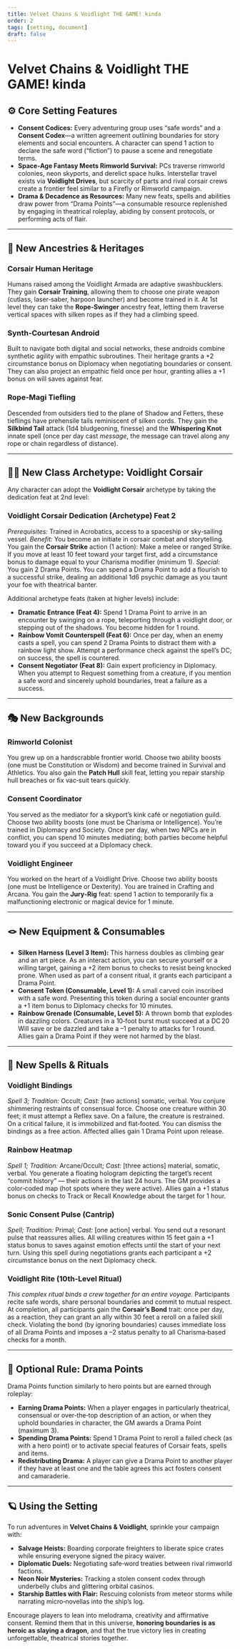 ```yaml
---
title: Velvet Chains & Voidlight THE GAME! kinda
order: 2
tags: [setting, document]
draft: false
---
```


# **Velvet Chains & Voidlight** THE GAME! kinda

## ⚙️ Core Setting Features

- **Consent Codices:** Every adventuring group uses “safe words” and a **Consent Codex**—a written
  agreement outlining boundaries for story elements and social encounters. A character can spend 1
  action to declare the safe word (“fiction”) to pause a scene and renegotiate terms.
- **Space‑Age Fantasy Meets Rimworld Survival:** PCs traverse rimworld colonies, neon skyports, and
  derelict space hulks. Interstellar travel exists via **Voidlight Drives**, but scarcity of parts
  and rival corsair crews create a frontier feel similar to a Firefly or Rimworld campaign.
- **Drama & Decadence as Resources:** Many new feats, spells and abilities draw power from “Drama
  Points”—a consumable resource replenished by engaging in theatrical roleplay, abiding by consent
  protocols, or performing acts of flair.

---

## 🌌 New Ancestries & Heritages

### **Corsair Human Heritage**

Humans raised among the Voidlight Armada are adaptive swashbucklers. They gain **Corsair Training**,
allowing them to choose one pirate weapon (cutlass, laser‑saber, harpoon launcher) and become
trained in it. At 1st level they can take the **Rope‑Swinger** ancestry feat, letting them traverse
vertical spaces with silken ropes as if they had a climbing speed.

### **Synth‑Courtesan Android**

Built to navigate both digital and social networks, these androids combine synthetic agility with
empathic subroutines. Their heritage grants a +2 circumstance bonus on Diplomacy when negotiating
boundaries or consent. They can also project an empathic field once per hour, granting allies a +1
bonus on will saves against fear.

### **Rope‑Magi Tiefling**

Descended from outsiders tied to the plane of Shadow and Fetters, these tieflings have prehensile
tails reminiscent of silken cords. They gain the **Silkbind Tail** attack (1d4 bludgeoning, finesse)
and the **Whispering Knot** innate spell (once per day cast _message_, the message can travel along
any rope or chain regardless of distance).

---

## 🏴‍☠️ New Class Archetype: Voidlight Corsair

Any character can adopt the **Voidlight Corsair** archetype by taking the dedication feat at 2nd
level:

### **Voidlight Corsair Dedication (Archetype) Feat 2**

_Prerequisites:_ Trained in Acrobatics, access to a spaceship or sky‑sailing vessel. _Benefit:_ You
become an initiate in corsair combat and storytelling. You gain the **Corsair Strike** action (1
action): Make a melee or ranged Strike. If you move at least 10 feet toward your target first, add a
circumstance bonus to damage equal to your Charisma modifier (minimum 1). _Special:_ You gain 2
Drama Points. You can spend a Drama Point to add a flourish to a successful strike, dealing an
additional 1d6 psychic damage as you taunt your foe with theatrical banter.

Additional archetype feats (taken at higher levels) include:

- **Dramatic Entrance (Feat 4):** Spend 1 Drama Point to arrive in an encounter by swinging on a
  rope, teleporting through a voidlight door, or stepping out of the shadows. You become hidden for
  1 round.
- **Rainbow Vomit Counterspell (Feat 6):** Once per day, when an enemy casts a spell, you can spend
  2 Drama Points to distract them with a rainbow light show. Attempt a performance check against the
  spell’s DC; on success, the spell is countered.
- **Consent Negotiator (Feat 8):** Gain expert proficiency in Diplomacy. When you attempt to Request
  something from a creature, if you mention a safe word and sincerely uphold boundaries, treat a
  failure as a success.

---

## 🎭 New Backgrounds

### **Rimworld Colonist**

You grew up on a hardscrabble frontier world. Choose two ability boosts (one must be Constitution or
Wisdom) and become trained in Survival and Athletics. You also gain the **Patch Hull** skill feat,
letting you repair starship hull breaches or fix vac‑suit tears quickly.

### **Consent Coordinator**

You served as the mediator for a skyport’s kink café or negotiation guild. Choose two ability boosts
(one must be Charisma or Intelligence). You’re trained in Diplomacy and Society. Once per day, when
two NPCs are in conflict, you can spend 10 minutes mediating; both parties become helpful toward you
if you succeed at a Diplomacy check.

### **Voidlight Engineer**

You worked on the heart of a Voidlight Drive. Choose two ability boosts (one must be Intelligence or
Dexterity). You are trained in Crafting and Arcana. You gain the **Jury‑Rig** feat: spend 1 action
to temporarily fix a malfunctioning electronic or magical device for 1 minute.

---

## 🪢 New Equipment & Consumables

- **Silken Harness (Level 3 Item):** This harness doubles as climbing gear and an art piece. As an
  interact action, you can secure yourself or a willing target, gaining a +2 item bonus to checks to
  resist being knocked prone. When used as part of a consent ritual, it grants each participant a
  Drama Point.
- **Consent Token (Consumable, Level 1):** A small carved coin inscribed with a safe word.
  Presenting this token during a social encounter grants a +1 item bonus to Diplomacy checks for 10
  minutes.
- **Rainbow Grenade (Consumable, Level 5):** A thrown bomb that explodes in dazzling colors.
  Creatures in a 10‑foot burst must succeed at a DC 20 Will save or be dazzled and take a –1 penalty
  to attacks for 1 round. Allies gain a Drama Point if they were not harmed by the blast.

---

## 🔮 New Spells & Rituals

### **Voidlight Bindings**

_Spell 3; Tradition:_ Occult; _Cast:_ [two actions] somatic, verbal. You conjure shimmering
restraints of consensual force. Choose one creature within 30 feet; it must attempt a Reflex save.
On a failure, the creature is restrained. On a critical failure, it is immobilized and flat‑footed.
You can dismiss the bindings as a free action. Affected allies gain 1 Drama Point upon release.

### **Rainbow Heatmap**

_Spell 1; Tradition:_ Arcane/Occult; _Cast:_ [three actions] material, somatic, verbal. You generate
a floating hologram depicting the target’s recent “commit history” — their actions in the last 24
hours. The GM provides a color‑coded map (hot spots where they were active). Allies gain a +1 status
bonus on checks to Track or Recall Knowledge about the target for 1 hour.

### **Sonic Consent Pulse (Cantrip)**

_Spell; Tradition:_ Primal; _Cast:_ [one action] verbal. You send out a resonant pulse that
reassures allies. All willing creatures within 15 feet gain a +1 status bonus to saves against
emotion effects until the start of your next turn. Using this spell during negotiations grants each
participant a +2 circumstance bonus on the next Diplomacy check.

### **Voidlight Rite (10th‑Level Ritual)**

_This complex ritual binds a crew together for an entire voyage._ Participants recite safe words,
share personal boundaries and commit to mutual respect. At completion, all participants gain the
**Corsair’s Bond** trait: once per day, as a reaction, they can grant an ally within 30 feet a
reroll on a failed skill check. Violating the bond (by ignoring boundaries) causes immediate loss of
all Drama Points and imposes a –2 status penalty to all Charisma‑based checks for a month.

---

## 📜 Optional Rule: Drama Points

Drama Points function similarly to hero points but are earned through roleplay:

- **Earning Drama Points:** When a player engages in particularly theatrical, consensual or
  over‑the‑top description of an action, or when they uphold boundaries in character, the GM awards
  a Drama Point (maximum 3).
- **Spending Drama Points:** Spend 1 Drama Point to reroll a failed check (as with a hero point) or
  to activate special features of Corsair feats, spells and items.
- **Redistributing Drama:** A player can give a Drama Point to another player if they have at least
  one and the table agrees this act fosters consent and camaraderie.

---

## 🪐 Using the Setting

To run adventures in **Velvet Chains & Voidlight**, sprinkle your campaign with:

- **Salvage Heists:** Boarding corporate freighters to liberate spice crates while ensuring everyone
  signed the piracy waiver.
- **Diplomatic Duels:** Negotiating safe‑word treaties between rival rimworld factions.
- **Neon Noir Mysteries:** Tracking a stolen consent codex through underbelly clubs and glittering
  orbital casinos.
- **Starship Battles with Flair:** Rescuing colonists from meteor storms while narrating
  micro‑novellas into the ship’s log.

Encourage players to lean into melodrama, creativity and affirmative consent. Remind them that in
this universe, **honoring boundaries is as heroic as slaying a dragon**, and that the true victory
lies in creating unforgettable, theatrical stories together.
